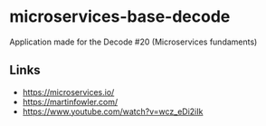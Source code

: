 # microservices-base-decode
Application made for the Decode #20 (Microservices fundaments)

## Links
- https://microservices.io/
- https://martinfowler.com/
- https://www.youtube.com/watch?v=wcz_eDi2iIk
